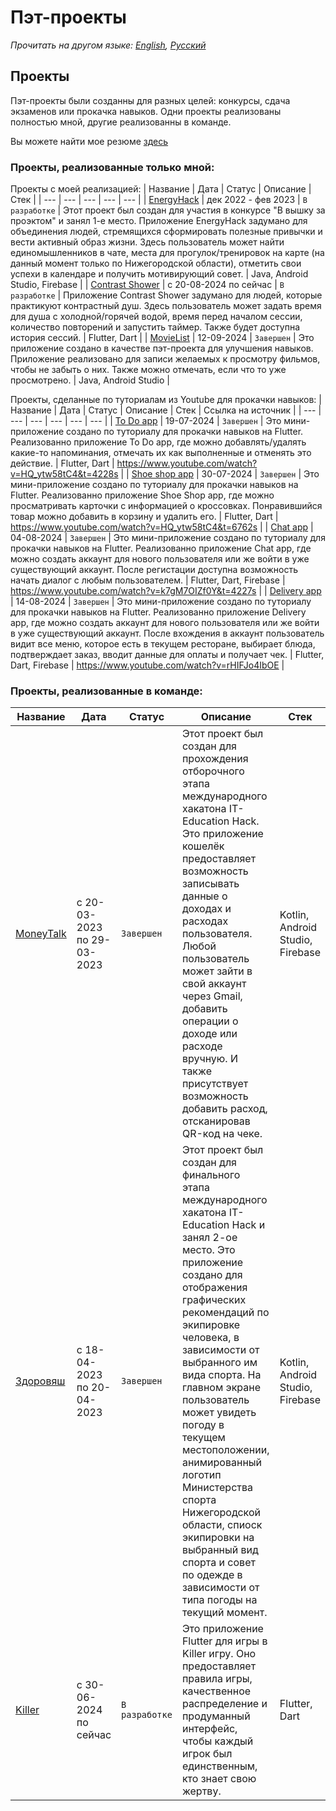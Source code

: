 # Пэт-проекты
_Прочитать на другом языке: [English](README.md), [Русский](README.ru.md)_
## Проекты
Пэт-проекты были созданны для разных целей: конкурсы, сдача экзаменов или прокачка навыков.
Одни проекты реализованы полностью мной, другие реализованны в команде.

Вы можете найти мое резюме [здесь](Resume.pdf)
### Проекты, реализованные только мной:
Проекты с моей реализацией:
| Название | Дата | Статус | Описание | Стек |
| --- | --- | --- | --- | --- |
| [EnergyHack](https://github.com/karishka1222/EnergyHack) | дек 2022 - фев 2023 | `В разработке` | Этот проект был создан для участия в конкурсе "В вышку за проэктом" и занял 1-е место. Приложение EnergyHack задумано для объединения людей, стремящихся сформировать полезные привычки и вести активный образ жизни. Здесь пользователь может найти единомышленников в чате, места для прогулок/тренировок на карте (на данный момент только по Нижегородской области), отметить свои успехи в календаре и получить мотивирующий совет. | Java, Android Studio, Firebase |
| [Contrast Shower](https://github.com/karishka1222/Contrast-Shower-app-on-Flutter) | с 20-08-2024 по сейчас | `В разработке` | Приложение Contrast Shower задумано для людей, которые практикуют контрастный душ. Здесь пользователь может задать время для душа с холодной/горячей водой, время перед началом сессии, количество повторений и запустить таймер. Также будет доступна история сессий. | Flutter, Dart |
| [MovieList](https://github.com/karishka1222/MovieList) | 12-09-2024 | `Завершен` | Это приложение создано в качестве пэт-проекта для улучшения навыков. Приложение реализовано для записи желаемых к просмотру фильмов, чтобы не забыть о них. Также можно отмечать, если что то уже просмотрено. | Java, Android Studio |

Проекты, сделанные по туториалам из Youtube для прокачки навыков:
| Название | Дата | Статус | Описание | Стек | Ссылка на источник |
| --- | --- | --- | --- | --- | --- |
| [To Do app](https://github.com/karishka1222/To-Do-App-Pet-project-on-Flutter) | 19-07-2024 | `Завершен` | Это мини-приложение создано по туториалу для прокачки навыков на Flutter. Реализованно приложение To Do app, где можно добавлять/удалять какие-то напоминания, отмечать их как выполненные и отменять это действие. | Flutter, Dart | https://www.youtube.com/watch?v=HQ_ytw58tC4&t=4228s |
| [Shoe shop app](https://github.com/karishka1222/Shoe-shop-app-Pet-project-on-Flutter) | 30-07-2024 | `Завершен` | Это мини-приложение создано по туториалу для прокачки навыков на Flutter. Реализованно приложение Shoe Shop app, где можно просматривать карточки с информацией о кроссовках. Понравившийся товар можно добавить в корзину и удалить его. | Flutter, Dart | https://www.youtube.com/watch?v=HQ_ytw58tC4&t=6762s |
| [Chat app](https://github.com/karishka1222/Chat-app-Pet-project-on-Flutter) | 04-08-2024 | `Завершен` | Это мини-приложение создано по туториалу для прокачки навыков на Flutter. Реализованно приложение Chat app, гдe можно создать аккаунт для нового пользователя или же войти в уже существующий аккаунт. После регистации доступна возможность начать диалог с любым пользователем. | Flutter, Dart, Firebase | https://www.youtube.com/watch?v=k7gM7OIZf0Y&t=4227s |
| [Delivery app](https://github.com/karishka1222/Delivery-app-Pet-project-on-Flutter/tree/main) | 14-08-2024 | `Завершен` | Это мини-приложение создано по туториалу для прокачки навыков на Flutter. Реализованно приложение Delivery app, гдe можно создать аккаунт для нового пользователя или же войти в уже существующий аккаунт. После вхождения в аккаунт пользователь видит все меню, которое есть в текущем ресторане, выбирает блюда, подтверждает заказ, вводит данные для оплаты и получает чек. | Flutter, Dart, Firebase | https://www.youtube.com/watch?v=rHIFJo4IbOE |
### Проекты, реализованные в команде:
| Название | Дата | Статус | Описание | Стек |
| --- | --- | --- | --- | --- |
| [MoneyTalk](https://github.com/karishka1222/MoneyTalk) | с 20-03-2023 по 29-03-2023 | `Завершен` | Этот проект был создан для прохождения отборочного этапа международного хакатона IT-Education Hack. Это приложение кошелёк предоставляет возможность записывать данные о доходах и расходах пользователя. Любой пользователь может зайти в свой аккаунт через Gmail, добавить операции о доходе или расходе вручную. И также присутствует возможность добавить расход, отсканировав QR-код на чеке. | Kotlin, Android Studio, Firebase |
| [Здоровяш](https://github.com/karishka1222/Zdoroviash) | с 18-04-2023 по 20-04-2023 | `Завершен` | Этот проект был создан для финального этапа международного хакатона IT-Education Hack и занял 2-ое место. Это приложение создано для отображения графических рекомендаций по экипировке человека, в зависимости от выбранного им вида спорта. На главном экране пользователь может увидеть погоду в текущем местоположении, анимированный логотип Министерства спорта Нижегородской области, спиоск экипировки на выбранный вид спорта и совет по одежде в зависимости от типа погоды на текущий момент. | Kotlin, Android Studio, Firebase |
| [Killer](https://github.com/cool-guys-flutter/killer_game_app) | с 30-06-2024 по сейчас | `В разработке` | Это приложение Flutter для игры в Killer игру. Оно предоставляет правила игры, качественное распределение и продуманный интерфейс, чтобы каждый игрок был единственным, кто знает свою жертву. | Flutter, Dart |
